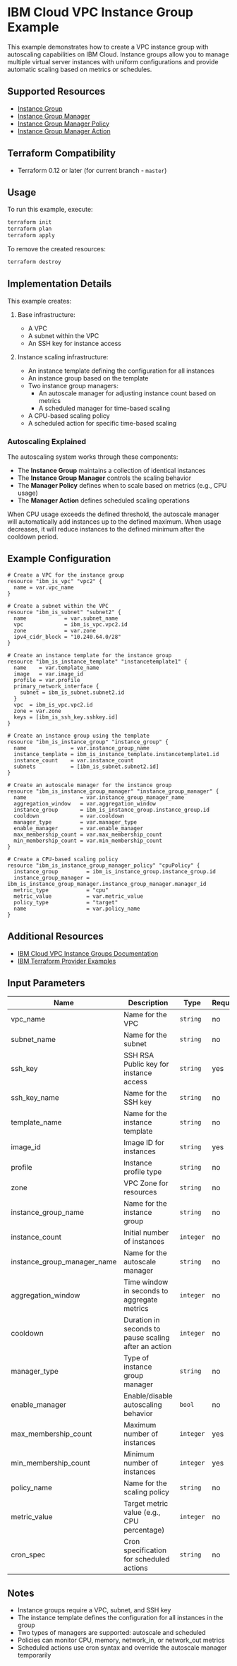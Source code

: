 # IBM Cloud VPC Instance Group Example

This example demonstrates how to create a VPC instance group with autoscaling capabilities on IBM Cloud. Instance groups allow you to manage multiple virtual server instances with uniform configurations and provide automatic scaling based on metrics or schedules.

## Supported Resources

* [Instance Group](https://cloud.ibm.com/docs/vpc?topic=vpc-creating-auto-scale-instance-group)
* [Instance Group Manager](https://cloud.ibm.com/docs/vpc?topic=vpc-creating-auto-scale-instance-group#creating-instance-group-manager)
* [Instance Group Manager Policy](https://cloud.ibm.com/docs/vpc?topic=vpc-creating-auto-scale-instance-group#creating-instance-group-manager-policies)
* [Instance Group Manager Action](https://cloud.ibm.com/docs/vpc?topic=vpc-creating-auto-scale-instance-group#creating-instance-group-scheduled-actions)

## Terraform Compatibility

* Terraform 0.12 or later (for current branch - `master`)

## Usage

To run this example, execute:

```bash
terraform init
terraform plan
terraform apply
```

To remove the created resources:

```bash
terraform destroy
```

## Implementation Details

This example creates:

1. Base infrastructure:
   - A VPC
   - A subnet within the VPC
   - An SSH key for instance access

2. Instance scaling infrastructure:
   - An instance template defining the configuration for all instances
   - An instance group based on the template
   - Two instance group managers:
     - An autoscale manager for adjusting instance count based on metrics
     - A scheduled manager for time-based scaling
   - A CPU-based scaling policy
   - A scheduled action for specific time-based scaling

### Autoscaling Explained

The autoscaling system works through these components:
- The **Instance Group** maintains a collection of identical instances
- The **Instance Group Manager** controls the scaling behavior
- The **Manager Policy** defines when to scale based on metrics (e.g., CPU usage)
- The **Manager Action** defines scheduled scaling operations

When CPU usage exceeds the defined threshold, the autoscale manager will automatically add instances up to the defined maximum. When usage decreases, it will reduce instances to the defined minimum after the cooldown period.

## Example Configuration

```hcl
# Create a VPC for the instance group
resource "ibm_is_vpc" "vpc2" {
  name = var.vpc_name
}

# Create a subnet within the VPC
resource "ibm_is_subnet" "subnet2" {
  name            = var.subnet_name
  vpc             = ibm_is_vpc.vpc2.id
  zone            = var.zone
  ipv4_cidr_block = "10.240.64.0/28"
}

# Create an instance template for the instance group
resource "ibm_is_instance_template" "instancetemplate1" {
  name    = var.template_name
  image   = var.image_id
  profile = var.profile
  primary_network_interface {
    subnet = ibm_is_subnet.subnet2.id
  }
  vpc  = ibm_is_vpc.vpc2.id
  zone = var.zone
  keys = [ibm_is_ssh_key.sshkey.id]
}

# Create an instance group using the template
resource "ibm_is_instance_group" "instance_group" {
  name              = var.instance_group_name
  instance_template = ibm_is_instance_template.instancetemplate1.id
  instance_count    = var.instance_count
  subnets           = [ibm_is_subnet.subnet2.id]
}

# Create an autoscale manager for the instance group
resource "ibm_is_instance_group_manager" "instance_group_manager" {
  name                 = var.instance_group_manager_name
  aggregation_window   = var.aggregation_window
  instance_group       = ibm_is_instance_group.instance_group.id
  cooldown             = var.cooldown
  manager_type         = var.manager_type
  enable_manager       = var.enable_manager
  max_membership_count = var.max_membership_count
  min_membership_count = var.min_membership_count
}

# Create a CPU-based scaling policy
resource "ibm_is_instance_group_manager_policy" "cpuPolicy" {
  instance_group         = ibm_is_instance_group.instance_group.id
  instance_group_manager = ibm_is_instance_group_manager.instance_group_manager.manager_id
  metric_type            = "cpu"
  metric_value           = var.metric_value
  policy_type            = "target"
  name                   = var.policy_name
}
```

## Additional Resources

* [IBM Cloud VPC Instance Groups Documentation](https://cloud.ibm.com/docs/vpc?topic=vpc-creating-auto-scale-instance-group)
* [IBM Terraform Provider Examples](https://github.com/IBM-Cloud/terraform-provider-ibm/tree/master/examples/ibm-is-instance-group)

## Input Parameters

| Name | Description | Type | Required |
|------|-------------|------|---------|
| vpc_name | Name for the VPC | `string` | no |
| subnet_name | Name for the subnet | `string` | no |
| ssh_key | SSH RSA Public key for instance access | `string` | yes |
| ssh_key_name | Name for the SSH key | `string` | no |
| template_name | Name for the instance template | `string` | no |
| image_id | Image ID for instances | `string` | yes |
| profile | Instance profile type | `string` | no |
| zone | VPC Zone for resources | `string` | no |
| instance_group_name | Name for the instance group | `string` | no |
| instance_count | Initial number of instances | `integer` | no |
| instance_group_manager_name | Name for the autoscale manager | `string` | no |
| aggregation_window | Time window in seconds to aggregate metrics | `integer` | no |
| cooldown | Duration in seconds to pause scaling after an action | `integer` | no |
| manager_type | Type of instance group manager | `string` | no |
| enable_manager | Enable/disable autoscaling behavior | `bool` | no |
| max_membership_count | Maximum number of instances | `integer` | yes |
| min_membership_count | Minimum number of instances | `integer` | yes |
| policy_name | Name for the scaling policy | `string` | no |
| metric_value | Target metric value (e.g., CPU percentage) | `integer` | no |
| cron_spec | Cron specification for scheduled actions | `string` | no |

## Notes

* Instance groups require a VPC, subnet, and SSH key
* The instance template defines the configuration for all instances in the group
* Two types of managers are supported: autoscale and scheduled
* Policies can monitor CPU, memory, network_in, or network_out metrics
* Scheduled actions use cron syntax and override the autoscale manager temporarily